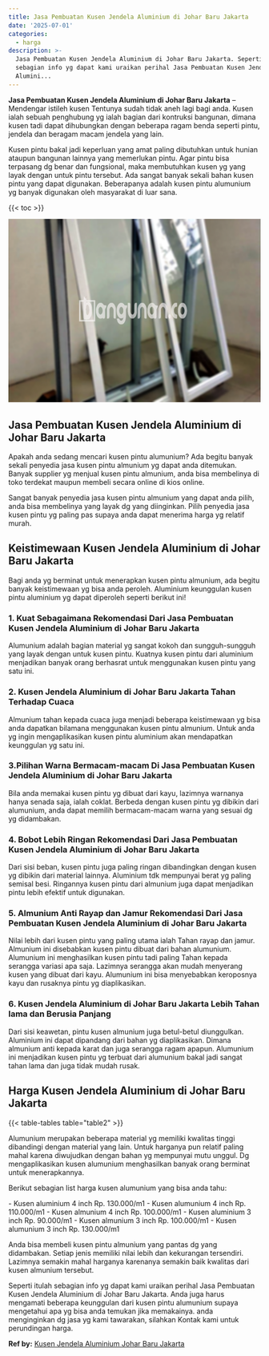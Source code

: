 ```yaml
---
title: Jasa Pembuatan Kusen Jendela Aluminium di Johar Baru Jakarta
date: '2025-07-01'
categories:
  - harga
description: >-
  Jasa Pembuatan Kusen Jendela Aluminium di Johar Baru Jakarta. Seperti itulah
  sebagian info yg dapat kami uraikan perihal Jasa Pembuatan Kusen Jendela
  Alumini...
---
```


**Jasa Pembuatan Kusen Jendela Aluminium di Johar Baru Jakarta** – Mendengar istileh kusen Tentunya sudah tidak aneh lagi bagi anda. Kusen ialah sebuah penghubung yg ialah bagian dari kontruksi bangunan, dimana kusen tadi dapat dihubungkan dengan beberapa ragam benda seperti pintu, jendela dan beragam macam jendela yang lain.

Kusen pintu bakal jadi keperluan yang amat paling dibutuhkan untuk hunian ataupun bangunan lainnya yang memerlukan pintu. Agar pintu bisa terpasang dg benar dan fungsional, maka membutuhkan kusen yg yang layak dengan untuk pintu tersebut. Ada sangat banyak sekali bahan kusen pintu yang dapat digunakan. Beberapanya adalah kusen pintu alumunium yg banyak digunakan oleh masyarakat di luar sana.

{{< toc >}}

![Jasa Pembuatan Kusen Jendela Aluminium di Johar Baru Jakarta](/images/harga-kusen-jendela-alumunium-22.png)

## Jasa Pembuatan Kusen Jendela Aluminium di Johar Baru Jakarta

Apakah anda sedang mencari kusen pintu alumunium? Ada begitu banyak sekali penyedia jasa kusen pintu almunium yg dapat anda ditemukan. Banyak supplier yg menjual kusen pintu almunium, anda bisa membelinya di toko terdekat maupun membeli secara online di kios online.

Sangat banyak penyedia jasa kusen pintu almunium yang dapat anda pilih, anda bisa membelinya yang layak dg yang diinginkan. Pilih penyedia jasa kusen pintu yg paling pas supaya anda dapat menerima harga yg relatif murah.

## Keistimewaan Kusen Jendela Aluminium di Johar Baru Jakarta

Bagi anda yg berminat untuk menerapkan kusen pintu almunium, ada begitu banyak keistimewaan yg bisa anda peroleh. Aluminium keunggulan kusen pintu aluminium yg dapat diperoleh seperti berikut ini!

### 1\. Kuat Sebagaimana Rekomendasi Dari Jasa Pembuatan Kusen Jendela Aluminium di Johar Baru Jakarta

Alumunium adalah bagian material yg sangat kokoh dan sungguh-sungguh yang layak dengan untuk kusen pintu. Kuatnya kusen pintu dari aluminium menjadikan banyak orang berhasrat untuk menggunakan kusen pintu yang satu ini.

### 2\. Kusen Jendela Aluminium di Johar Baru Jakarta Tahan Terhadap Cuaca

Almunium tahan kepada cuaca juga menjadi beberapa keistimewaan yg bisa anda dapatkan bilamana menggunakan kusen pintu almunium. Untuk anda yg ingin mengaplikasikan kusen pintu aluminium akan mendapatkan keunggulan yg satu ini.

### 3.Pilihan Warna Bermacam-macam Di Jasa Pembuatan Kusen Jendela Aluminium di Johar Baru Jakarta

Bila anda memakai kusen pintu yg dibuat dari kayu, lazimnya warnanya hanya senada saja, ialah coklat. Berbeda dengan kusen pintu yg dibikin dari alumunium, anda dapat memilih bermacam-macam warna yang sesuai dg yg didambakan.

### 4\. Bobot Lebih Ringan Rekomendasi Dari Jasa Pembuatan Kusen Jendela Aluminium di Johar Baru Jakarta

Dari sisi beban, kusen pintu juga paling ringan dibandingkan dengan kusen yg dibikin dari material lainnya. Aluminium tdk mempunyai berat yg paling semisal besi. Ringannya kusen pintu dari almunium juga dapat menjadikan pintu lebih efektif untuk digunakan.

### 5\. Almunium Anti Rayap dan Jamur Rekomendasi Dari Jasa Pembuatan Kusen Jendela Aluminium di Johar Baru Jakarta

Nilai lebih dari kusen pintu yang paling utama ialah Tahan rayap dan jamur. Almunium ini disebabkan kusen pintu dibuat dari bahan alumunium. Alumunium ini menghasilkan kusen pintu tadi paling Tahan kepada serangga variasi apa saja. Lazimnya serangga akan mudah menyerang kusen yang dibuat dari kayu. Alumunium ini bisa menyebabkan keroposnya kayu dan rusaknya pintu yg diaplikasikan.

### 6\. Kusen Jendela Aluminium di Johar Baru Jakarta Lebih Tahan lama dan Berusia Panjang

Dari sisi keawetan, pintu kusen almunium juga betul-betul diunggulkan. Aluminium ini dapat dipandang dari bahan yg diaplikasikan. Dimana almunium anti kepada karat dan juga serangga ragam apapun. Alumunium ini menjadikan kusen pintu yg terbuat dari alumunium bakal jadi sangat tahan lama dan juga tidak mudah rusak.

## Harga Kusen Jendela Aluminium di Johar Baru Jakarta

{{< table-tables table="table2" >}}

Alumunium merupakan beberapa material yg memiliki kwalitas tinggi dibandingi dengan material yang lain. Untuk harganya pun relatif paling mahal karena diwujudkan dengan bahan yg mempunyai mutu unggul. Dg mengaplikasikan kusen alumunium menghasilkan banyak orang berminat untuk menerapkannya.

Berikut sebagian list harga kusen alumunium yang bisa anda tahu:

\- Kusen aluminium 4 inch Rp. 130.000/m1 - Kusen alumunium 4 inch Rp. 110.000/m1 - Kusen almunium 4 inch Rp. 100.000/m1 - Kusen aluminium 3 inch Rp. 90.000/m1 - Kusen almunium 3 inch Rp. 100.000/m1 - Kusen alumunium 3 inch Rp. 130.000/m1

Anda bisa membeli kusen pintu almunium yang pantas dg yang didambakan. Setiap jenis memiliki nilai lebih dan kekurangan tersendiri. Lazimnya semakin mahal harganya karenanya semakin baik kwalitas dari kusen almunium tersebut.

Seperti itulah sebagian info yg dapat kami uraikan perihal Jasa Pembuatan Kusen Jendela Aluminium di Johar Baru Jakarta. Anda juga harus mengamati beberapa keunggulan dari kusen pintu alumunium supaya mengetahui apa yg bisa anda temukan jika memakainya. anda menginginkan dg jasa yg kami tawarakan, silahkan Kontak kami untuk perundingan harga.

**Ref by:** [Kusen Jendela Aluminium Johar Baru Jakarta](https://id.wikipedia.org/wiki/Kusen)
